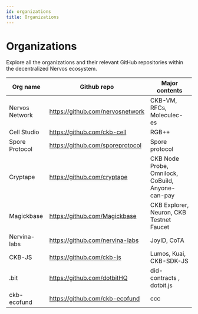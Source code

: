 ```yaml
---
id: organizations
title: Organizations
---
```


# Organizations

Explore all the organizations and their relevant GitHub repositories within the decentralized Nervos ecosystem.

| Org name       | Github repo                      | Major contents                                    |
| -------------- | -------------------------------- | ------------------------------------------------- |
| Nervos Network | https://github.com/nervosnetwork | CKB-VM, RFCs, Moleculec-es                        |
| Cell Studio    | https://github.com/ckb-cell      | RGB++                                             |
| Spore Protocol | https://github.com/sporeprotocol | Spore protocol                                    |
| Cryptape       | https://github.com/cryptape      | CKB Node Probe, Omnilock, CoBuild, Anyone-can-pay |
| Magickbase     | https://github.com/Magickbase    | CKB Explorer, Neuron, CKB Testnet Faucet          |
| Nervina-labs   | https://github.com/nervina-labs  | JoyID, CoTA                                       |
| CKB-JS         | https://github.com/ckb-js        | Lumos, Kuai, CKB-SDK-JS                           |
| .bit           | https://github.com/dotbitHQ      | did-contracts , dotbit.js                         |
| ckb-ecofund    | https://github.com/ckb-ecofund   | ccc                                               |
